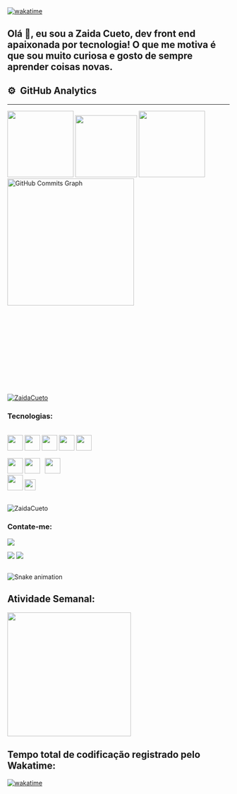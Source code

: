 ##
[![wakatime](https://wakatime.com/badge/user/f8b41a21-acd8-4e1e-8a64-593bdf7461eb.svg)](https://wakatime.com/@f8b41a21-acd8-4e1e-8a64-593bdf7461eb)


## Olá 👋, eu sou a Zaida Cueto, dev front end apaixonada por tecnologia! O que me motiva  é que sou muito curiosa e gosto de sempre aprender coisas novas.



## ⚙️ &nbsp;GitHub Analytics

	 
 <hr>
 
 <div style="align = center" >
   <img height="150em" src="https://github-readme-stats.vercel.app/api?username=ZaidaCueto&show_icons=true&theme=tokyonight&include_all_commits=true&count_private=true&hide_border=true"/>
<img height="140em" src="https://github-readme-stats.vercel.app/api/top-langs/?username=ZaidaCueto&layout=compact&langs_count=7&theme=tokyonight&exclude_repo=beecrowd-solutions&hide_border=true&hide=makefile"/> 
	
	

	
  <a href="ZaidaCueto">
    <img height="150em" src="http://github-readme-streak-stats.herokuapp.com?user=ZaidaCueto&theme=tokyonight&hide_border=true&fire=FF00E9" />
  </a>
  <a href="https://github.com/ZaidaCueto">
   <img height="287em" src="https://github-readme-activity-graph.cyclic.app/graph?username=ZaidaCueto&theme=github&hide_border=true&bg_color=1A1B27&color=628FDA&line=2BAEAE&point=FE00E8&custom_title=Zaida%20Cueto's%20Commits%20Graph" alt="GitHub Commits Graph" /> 
 </a>
	

</div>





<div align="center">
    
 <p align="left" style="margin-top:200px;"> <a href="https://github.com/ryo-ma/github-profile-trophy"><img src="https://github-profile-trophy.vercel.app/?username=ZaidaCueto&theme=onedark&row=1&margin-w=5" alt="ZaidaCueto" /></a> </p>
</div>
  <h3>Tecnologias:</h3>
<div style="display: inline_block"><br>
  <code><img height="35" src="https://cdn.jsdelivr.net/gh/devicons/devicon/icons/javascript/javascript-original.svg"></code>
  <code><img height="35" src="https://cdn.jsdelivr.net/gh/devicons/devicon/icons/typescript/typescript-original.svg"></code>
  <code><img height="35" src="https://cdn.jsdelivr.net/gh/devicons/devicon/icons/html5/html5-original.svg"></code>
  <code><img height="35" src="https://cdn.jsdelivr.net/gh/devicons/devicon/icons/css3/css3-original.svg"></code>
  <code><img height="35" src="https://cdn.jsdelivr.net/gh/devicons/devicon/icons/react/react-original.svg"></code>
  
  

     
  <code><img height="35" src="https://cdn.jsdelivr.net/gh/devicons/devicon/icons/github/github-original-wordmark.svg"></code>
<code><img  height="35" src="https://cdn.jsdelivr.net/gh/devicons/devicon/icons/git/git-original-wordmark.svg"></code>
  <code> <img height="35"
    src="https://cdn.jsdelivr.net/gh/devicons/devicon/icons/mysql/mysql-original-wordmark.svg"></code>
  <code> <img height="35" src="https://cdn.jsdelivr.net/gh/devicons/devicon/icons/bootstrap/bootstrap-original-wordmark.svg" ></code>
  <code><img height="25" src="https://cdn.jsdelivr.net/gh/devicons/devicon/icons/linux/linux-original.svg"></code>
</div>
	
	
	

  
  ##
 
<div> 
  <p align="left"> <img src="https://komarev.com/ghpvc/?username=ZaidaCueto&label=Profile%20views&color=0e75b6&style=flat" alt="ZaidaCueto" /> </p>
   <h3>Contate-me:</h3>

  <a href="https://www.instagram.com/dev.iniciante2022/" target="_blank"><img src="https://img.shields.io/badge/-Instagram-%23E4405F?style=for-the-badge&logo=instagram&logoColor=white" target="_blank"></a>


  <a href = "mailto:zcueto87@gmail.com"><img src="https://img.shields.io/badge/-Gmail-%23333?style=for-the-badge&logo=gmail&logoColor=white" target="_blank"></a>
 <a href="https://www.linkedin.com/in/zaidacuetoa/" target="_blank"><img src="https://img.shields.io/badge/-LinkedIn-%230077B5?style=for-the-badge&logo=linkedin&logoColor=white" target="_blank"></a> 
  

  
 ## 
  ![Snake animation](https://github.com/ZaidaCueto/ZaidaCueto/blob/output/github-contribution-grid-snake.svg)
 
## Atividade Semanal:
<div>
        <a href="https://wakatime.com/@cueto" target="_blank" title="Acessar meu perfil no Wakatime">
		<img
		align="center"
		height="280"
		src="https://github-readme-stats.vercel.app/api/wakatime?username=@cueto&border_radius=5%&v=2"
		/>
	</a>
</div>

## Tempo total de codificação registrado pelo Wakatime:
    
  [![wakatime](https://wakatime.com/badge/user/f8b41a21-acd8-4e1e-8a64-593bdf7461eb.svg)](https://wakatime.com/@f8b41a21-acd8-4e1e-8a64-593bdf7461eb)
  


